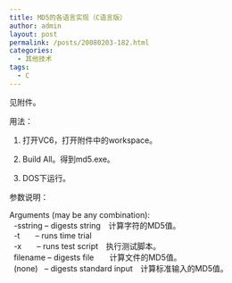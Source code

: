 ```yaml
---
title: MD5的各语言实现（C语言版）
author: admin
layout: post
permalink: /posts/20080203-182.html
categories:
  - 其他技术
tags:
  - C
---
```

见附件。

用法：

1. 打开VC6，打开附件中的workspace。

2. Build All。得到md5.exe。

3. DOS下运行。

参数说明：

Arguments (may be any combination):  
&nbsp; -sstring &#8211; digests string　计算字符的MD5值。  
&nbsp; -t&nbsp;&nbsp;&nbsp;&nbsp;&nbsp;&nbsp; &#8211; runs time trial  
&nbsp; -x&nbsp;&nbsp;&nbsp;&nbsp;&nbsp;&nbsp; &#8211; runs test script　执行测试脚本。  
&nbsp; filename &#8211; digests file　　计算文件的MD5值。  
&nbsp; (none)&nbsp;&nbsp; &#8211; digests standard input　计算标准输入的MD5值。

&nbsp;